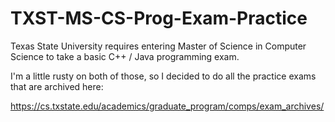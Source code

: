 # TXST-MS-CS-Prog-Exam-Practice
Texas State University requires entering Master of Science in Computer Science to take a basic C++ / Java programming exam.

I'm a little rusty on both of those, so I decided to do all the practice exams that are archived here:

https://cs.txstate.edu/academics/graduate_program/comps/exam_archives/
